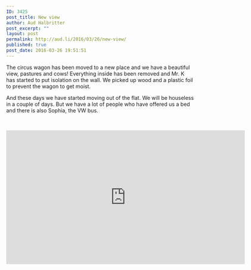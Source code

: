 ```yaml
---
ID: 3425
post_title: New view
author: Aud Halbritter
post_excerpt: ""
layout: post
permalink: http://aud.li/2016/03/26/new-view/
published: true
post_date: 2016-03-26 19:51:51
---
```

The circus wagon has been moved to a new place and we have a beautiful view, pastures and cows! Everything inside has been removed and Mr. K has started to put isolation on the wall. We picked up wood and a plastic foil to prevent the wagon to get moist.

And these days we have started moving out of the flat. We will be houseless in a couple of days. But we have a lot of people who have offered us a bed and there is also Sophia, the VW bus.

&nbsp;

<iframe src="https://www.youtube.com/embed/XJBEY1C9nns" width="640" height="360" frameborder="0" allowfullscreen="allowfullscreen"></iframe>